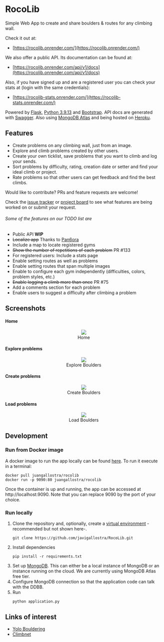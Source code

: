 # RocoLib

Simple Web App to create and share boulders & routes for any climbing wall.

Check it out at:

- [https://rocolib.onrender.com/](https://rocolib.onrender.com/)

We also offer a public API. Its documentation can be found at:

- [https://rocolib.onrender.com/api/v1/docs](https://rocolib.onrender.com/api/v1/docs)

Also, if you have signed up and are a registered user you can check your stats at (login with the same credentials):

- [https://rocolib-stats.onrender.com/](https://rocolib-stats.onrender.com/)

Powered by [Flask](https://flask.palletsprojects.com/en/1.1.x/), [Python 3.9.13](https://www.python.org/) and [Bootstrap](https://getbootstrap.com/). API docs are generated with [Swagger](https://swagger.io/). Also using [MongoDB Atlas](https://www.mongodb.com/cloud/atlas2) and being hosted on [Heroku](https://www.heroku.com/home).

## Features

- Create problems on any climbing wall, just from an image.
- Explore and climb problems created by other users.
- Create your own ticklist, save problems that you want to climb and log your sends.
- Sort problems by difficulty, rating, creation date or setter and find your ideal climb or project.
- Rate problems so that other users can get feedback and find the best climbs.

Would like to contribute? PRs and feature requests are welcome!

Check the [issue tracker](https://github.com/javigallostra/RocoLib/issues) or [project board](https://github.com/javigallostra/RocoLib/projects/2) to see what features are being worked on or submit your request.

###### Some of the features on our TODO list are

- Public API **WIP**
- ~~Localize app~~ Thanks to [Pan6ora](https://github.com/Pan6ora)
- Include a map to locate registered gyms
- ~~Show the number of repetitions of each problem~~ PR #133
- For registered users: Include a stats page
- Enable setting routes as well as problems
- Enable setting routes that span multiple images
- Enable to configure each gym independently (difficulties, colors, problem styles, etc.)
- ~~Enable logging a climb more than once~~ PR #75
- Add a comments section for each problem
- Enable users to suggest a difficulty after climbing a problem

## Screenshots

#### Home

<p align="center" style="text-align:center;">
<img src="/extras/images/home.JPG"><br>
Home
</p>

#### Explore problems

<p align="center" style="text-align:center;">
<img src="/extras/images/explore.JPG"><br>
Explore Boulders
</p>

#### Create problems

<p align="center" style="text-align:center;">
<img src="/extras/images/create.jpg"><br>
Create Boulders
</p>

#### Load problems

<p align="center" style="text-align:center;">
<img src="/extras/images/view.jpg"><br>
Load Boulders
</p>

## Development

### Run from Docker image

A docker image to run the app locally can be found [here](https://hub.docker.com/repository/docker/juangallostra/rocolib). To run it execute in a terminal:

```
docker pull juangallostra/rocolib
docker run -p 9090:80 juangallostra/rocolib
```

Once the container is up and running, the app can be accessed at http://localhost:9090. Note that you can replace 9090 by the port of your choice.

### Run locally

1. Clone the repository and, optionally, create a [virtual environment](https://docs.python.org/3/tutorial/venv.html) -recommended but not shown here-.
   ```
   git clone https://github.com/javigallostra/RocoLib.git
   ```
2. Install dependencies
   ```
   pip install -r requirements.txt
   ```
3. Set up [MongoDB](https://www.mongodb.com). This can either be a local instance of MongoDB or an instance running on the cloud. We are currently using MongoDB Atlas free tier.
4. Configure MongoDB connection so that the application code can talk with the DDBB.
5. Run
   ```
   python application.py
   ```

## Links of interest

- [Yolo Bouldering](https://github.com/yarkhinephyo/yolo_bouldering)
- [Climbnet](https://github.com/cydivision/climbnet)
